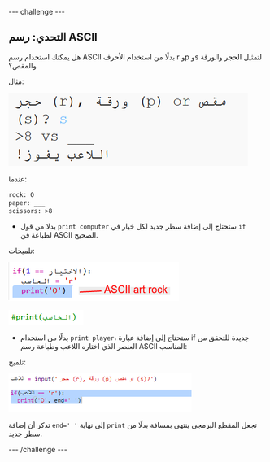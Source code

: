 --- challenge ---

## التحدي: رسم ASCII

هل يمكنك استخدام رسم ASCII بدلًا من استخدام الأحرف r وp وs لتمثيل الحجر والورقة والمقص؟

مثال:

![لقطة الشاشة](images/rps-ascii-challenge.png)

عندما:

    rock: O
    paper: ___
    scissors: >8
    

+ بدلا من قول `print computer` ستحتاج إلى إضافة سطر جديد لكل خيار في `if` لطباعة فن ASCII الصحيح. 

تلميحات:

![لقطة الشاشة](images/rps-ascii-rock.png)

![لقطة الشاشة](images/rps-comment-computer.png)

+ بدلًا من استخدام `print player`، ستحتاج إلى إضافة عبارة if جديدة للتحقق من العنصر الذي اختاره اللاعب وطباعة رسم ASCII المناسب:

تلميح:

![لقطة الشاشة](images/rps-player-ascii.png)

تذكر أن إضافة `end=' '` إلى نهاية `print` تجعل المقطع البرمجي ينتهي بمسافة بدلًا من سطر جديد.

--- /challenge ---